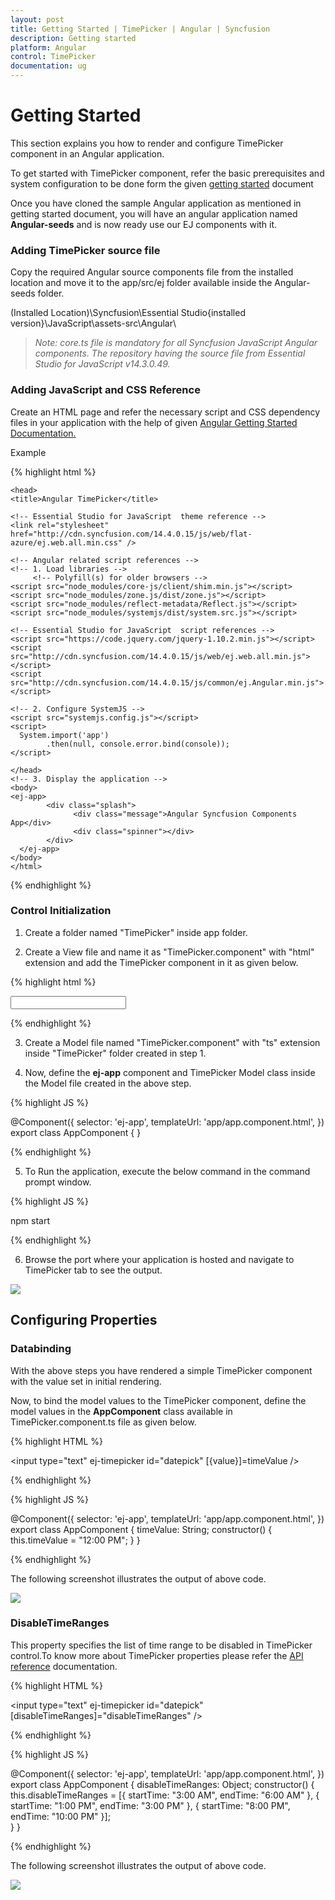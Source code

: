 ```yaml
---
layout: post
title: Getting Started | TimePicker | Angular | Syncfusion
description: Getting started
platform: Angular
control: TimePicker
documentation: ug
---
```


# Getting Started

This section explains you how to render and configure TimePicker component in an Angular application.

To get started with TimePicker component, refer the basic prerequisites and system configuration to be done form the given [getting started](#Getting-Started) document

Once you have cloned the sample Angular application as mentioned in getting started document, you will have an angular application named **Angular-seeds** and is now ready use our EJ components with it. 

### Adding TimePicker source file

Copy the required Angular source components file from the installed location and move it to the app/src/ej folder available inside the Angular-seeds folder.

(Installed Location)\Syncfusion\Essential Studio\{installed version}\JavaScript\assets-src\Angular\ 

> _Note:_ _core.ts file is mandatory for all Syncfusion JavaScript Angular components. The repository having the source file from Essential Studio for JavaScript v14.3.0.49._

### Adding JavaScript and CSS Reference
Create an HTML page and refer the necessary script and CSS dependency files in your application with the help of given  [Angular Getting Started Documentation.](https://help.syncfusion.com/angular-2/overview)

Example

{% highlight html %}

<!DOCTYPE html>

    <head>
    <title>Angular TimePicker</title>

    <!-- Essential Studio for JavaScript  theme reference -->
    <link rel="stylesheet" href="http://cdn.syncfusion.com/14.4.0.15/js/web/flat-azure/ej.web.all.min.css" />

    <!-- Angular related script references -->
    <!-- 1. Load libraries -->
         <!-- Polyfill(s) for older browsers -->
    <script src="node_modules/core-js/client/shim.min.js"></script>
    <script src="node_modules/zone.js/dist/zone.js"></script>
    <script src="node_modules/reflect-metadata/Reflect.js"></script>
    <script src="node_modules/systemjs/dist/system.src.js"></script>

    <!-- Essential Studio for JavaScript  script references -->
    <script src="https://code.jquery.com/jquery-1.10.2.min.js"></script>
    <script src="http://cdn.syncfusion.com/14.4.0.15/js/web/ej.web.all.min.js"> </script>
    <script src="http://cdn.syncfusion.com/14.4.0.15/js/common/ej.Angular.min.js"></script>

    <!-- 2. Configure SystemJS -->
    <script src="systemjs.config.js"></script>
    <script>
      System.import('app')
            .then(null, console.error.bind(console));
    </script>

    </head>
    <!-- 3. Display the application -->
    <body>
    <ej-app>
		    <div class="splash">
			      <div class="message">Angular Syncfusion Components App</div>
			      <div class="spinner"></div>
		    </div>
	  </ej-app>
    </body>
    </html>

{% endhighlight %}

### Control Initialization

1. Create a folder named "TimePicker" inside app folder.

2. Create a View file and name it as "TimePicker.component" with "html" extension and add the TimePicker component in it as given below. 

{% highlight html %}

<input type="text" ej-timepicker id="timepick" />

{% endhighlight %} 

3. Create a Model file named "TimePicker.component" with "ts" extension inside "TimePicker" folder created in step 1.

4. Now, define the **ej-app** component and TimePicker Model class inside the Model file created in the above step.

{% highlight JS %}

@Component({
    selector: 'ej-app',
    templateUrl: 'app/app.component.html',
})
export class AppComponent {
}

{% endhighlight %}

5. To Run the application, execute the below command in the command prompt window. 

{% highlight JS %}

npm start

{% endhighlight %}

6. Browse the port where your application is hosted and navigate to TimePicker tab to see the output. 

![](Getting-Started_images/Getting-Started_img1.png)

## Configuring Properties

### Databinding

With the above steps you have rendered a simple TimePicker component with the value set in initial rendering. 

Now, to bind the model values to the TimePicker component, define the model values in the **AppComponent** class available in TimePicker.component.ts file as given below.

{% highlight HTML %}

<input type="text" ej-timepicker id="datepick" [{value}]=timeValue />

{% endhighlight %}

{% highlight JS %}

@Component({
    selector: 'ej-app',
    templateUrl: 'app/app.component.html',
})
export class AppComponent {
    timeValue: String;
    constructor() {
       this.timeValue = "12:00 PM";
    }
}

{% endhighlight %}

The following screenshot illustrates the output of above code.

![](Getting-Started_images/Getting-Started_img2.png)

### DisableTimeRanges

This property specifies the list of time range to be disabled in TimePicker control.To know more about TimePicker properties please refer the [API reference](https://help.syncfusion.com/api/js/ejtimepicker) documentation.

{% highlight HTML %}

<input type="text" ej-timepicker id="datepick" [disableTimeRanges]="disableTimeRanges" />

{% endhighlight %}

{% highlight JS %}

@Component({
    selector: 'ej-app',
    templateUrl: 'app/app.component.html',
})
export class AppComponent {
    disableTimeRanges: Object;
    constructor() {
        this.disableTimeRanges = [{ startTime: "3:00 AM", endTime: "6:00 AM" },
                    { startTime: "1:00 PM", endTime: "3:00 PM" },
                    { startTime: "8:00 PM", endTime: "10:00 PM" }];        
    }
}

{% endhighlight %}

The following screenshot illustrates the output of above code.

![](Getting-Started_images/Getting-Started_img3.png)


